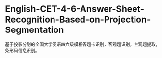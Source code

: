 # English-CET-4-6-Answer-Sheet-Recognition-Based-on-Projection-Segmentation
基于投影分割的全国大学英语四六级模板答题卡识别，客观题识别，主观题提取，条形码信息识别。
